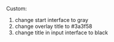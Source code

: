 Custom:
1. change start interface to gray
2. change overlay title to #3a3f58
3. change title in input interface to black
